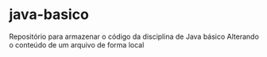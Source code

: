 # java-basico
Repositório para armazenar o código da disciplina de Java básico
Alterando o conteúdo de um arquivo de forma local 